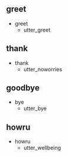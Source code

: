 ## greet
* greet
  - utter_greet

## thank
* thank
  - utter_noworries

## goodbye
* bye
  - utter_bye
  
## howru
* howru
  - utter_wellbeing